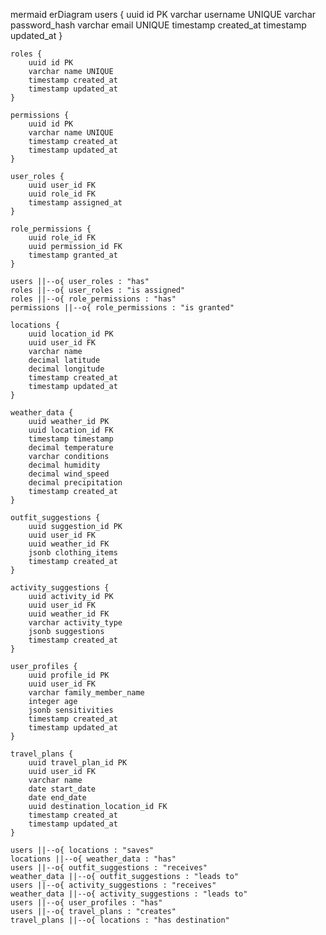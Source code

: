 mermaid
erDiagram
    users {
        uuid id PK
        varchar username UNIQUE
        varchar password_hash
        varchar email UNIQUE
        timestamp created_at
        timestamp updated_at
    }

    roles {
        uuid id PK
        varchar name UNIQUE
        timestamp created_at
        timestamp updated_at
    }

    permissions {
        uuid id PK
        varchar name UNIQUE
        timestamp created_at
        timestamp updated_at
    }

    user_roles {
        uuid user_id FK
        uuid role_id FK
        timestamp assigned_at
    }

    role_permissions {
        uuid role_id FK
        uuid permission_id FK
        timestamp granted_at
    }

    users ||--o{ user_roles : "has"
    roles ||--o{ user_roles : "is assigned"
    roles ||--o{ role_permissions : "has"
    permissions ||--o{ role_permissions : "is granted"

    locations {
        uuid location_id PK
        uuid user_id FK
        varchar name
        decimal latitude
        decimal longitude
        timestamp created_at
        timestamp updated_at
    }

    weather_data {
        uuid weather_id PK
        uuid location_id FK
        timestamp timestamp
        decimal temperature
        varchar conditions
        decimal humidity
        decimal wind_speed
        decimal precipitation
        timestamp created_at
    }

    outfit_suggestions {
        uuid suggestion_id PK
        uuid user_id FK
        uuid weather_id FK
        jsonb clothing_items
        timestamp created_at
    }

    activity_suggestions {
        uuid activity_id PK
        uuid user_id FK
        uuid weather_id FK
        varchar activity_type
        jsonb suggestions
        timestamp created_at
    }

    user_profiles {
        uuid profile_id PK
        uuid user_id FK
        varchar family_member_name
        integer age
        jsonb sensitivities
        timestamp created_at
        timestamp updated_at
    }

    travel_plans {
        uuid travel_plan_id PK
        uuid user_id FK
        varchar name
        date start_date
        date end_date
        uuid destination_location_id FK
        timestamp created_at
        timestamp updated_at
    }

    users ||--o{ locations : "saves"
    locations ||--o{ weather_data : "has"
    users ||--o{ outfit_suggestions : "receives"
    weather_data ||--o{ outfit_suggestions : "leads to"
    users ||--o{ activity_suggestions : "receives"
    weather_data ||--o{ activity_suggestions : "leads to"
    users ||--o{ user_profiles : "has"
    users ||--o{ travel_plans : "creates"
    travel_plans ||--o{ locations : "has destination"
